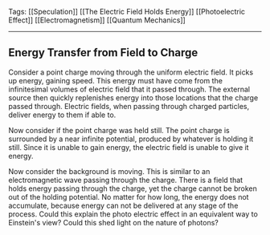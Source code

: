 Tags: [[Speculation]] [[The Electric Field Holds Energy]] [[Photoelectric Effect]] [[Electromagnetism]] [[Quantum Mechanics]]
___
## Energy Transfer from Field to Charge
Consider a point charge moving through the uniform electric field. It picks up energy, gaining speed. This energy must have come from the infinitesimal volumes of electric field that it passed through. The external source then quickly replenishes energy into those locations that the charge passed through. Electric fields, when passing through charged particles, deliver energy to them if able to. 

Now consider if the point charge was held still. The point charge is surrounded by a near infinite potential, produced by whatever is holding it still. Since it is unable to gain energy, the electric field is unable to give it energy. 

Now consider the background is moving. This is similar to an electromagnetic wave passing through the charge. There is a field that holds energy passing through the charge, yet the charge cannot be broken out of the holding potential. No matter for how long, the energy does not accumulate, because energy can not be delivered at any stage of the process. Could this explain the photo electric effect in an equivalent way to Einstein's view? Could this shed light on the nature of photons? 